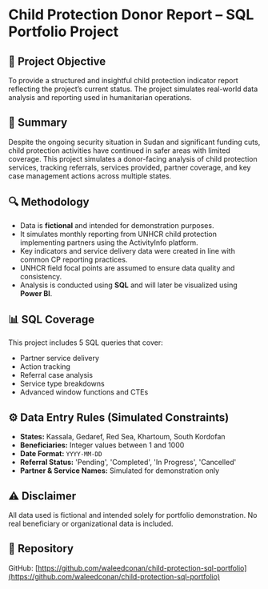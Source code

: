 # Child Protection Donor Report – SQL Portfolio Project

## 📌 Project Objective
To provide a structured and insightful child protection indicator report reflecting the project’s current status. The project simulates real-world data analysis and reporting used in humanitarian operations.

## 📝 Summary
Despite the ongoing security situation in Sudan and significant funding cuts, child protection activities have continued in safer areas with limited coverage. This project simulates a donor-facing analysis of child protection services, tracking referrals, services provided, partner coverage, and key case management actions across multiple states.

## 🔍 Methodology
- Data is **fictional** and intended for demonstration purposes.
- It simulates monthly reporting from UNHCR child protection implementing partners using the ActivityInfo platform.
- Key indicators and service delivery data were created in line with common CP reporting practices.
- UNHCR field focal points are assumed to ensure data quality and consistency.
- Analysis is conducted using **SQL** and will later be visualized using **Power BI**.

## 📊 SQL Coverage
This project includes 5 SQL queries that cover:
- Partner service delivery
- Action tracking
- Referral case analysis
- Service type breakdowns
- Advanced window functions and CTEs

## ⚙️ Data Entry Rules (Simulated Constraints)
- **States:** Kassala, Gedaref, Red Sea, Khartoum, South Kordofan  
- **Beneficiaries:** Integer values between 1 and 1000  
- **Date Format:** `YYYY-MM-DD`  
- **Referral Status:** 'Pending', 'Completed', 'In Progress', 'Cancelled'  
- **Partner & Service Names:** Simulated for demonstration only

## ⚠️ Disclaimer
All data used is fictional and intended solely for portfolio demonstration. No real beneficiary or organizational data is included.

## 🔗 Repository
GitHub: [https://github.com/waleedconan/child-protection-sql-portfolio](https://github.com/waleedconan/child-protection-sql-portfolio)
